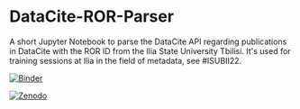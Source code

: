# DataCite-ROR-Parser
A short Jupyter Notebook to parse the DataCite API regarding publications in DataCite with the ROR ID from the Ilia State University Tbilisi. It's used for training sessions at Ilia in the field of metadata, see #ISUBII22.

[![Binder](https://mybinder.org/badge_logo.svg)](https://mybinder.org/v2/gh/yvgrossmann/DataCite-ROR-Parser/ISU)

[![Zenodo](https://zenodo.org/badge/DOI/10.5281/zenodo.7243700.svg)](https://doi.org/10.5281/zenodo.7243699)
